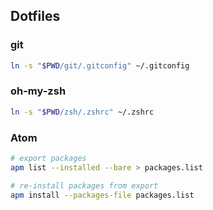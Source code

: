 ## Dotfiles

### git

```bash
ln -s "$PWD/git/.gitconfig" ~/.gitconfig
```

### oh-my-zsh

```bash
ln -s "$PWD/zsh/.zshrc" ~/.zshrc
```

### Atom

```bash
# export packages
apm list --installed --bare > packages.list

# re-install packages from export
apm install --packages-file packages.list
```

